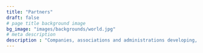 ```yaml
---
title: "Partners"
draft: false
# page title background image
bg_image: "images/backgrounds/world.jpg"
# meta description
description : "Companies, associations and administrations developing, promoting or using solutions based on [OpenPGP](/about/openpgp/). [Contact us](/contact) to become a partner!"
---
```

